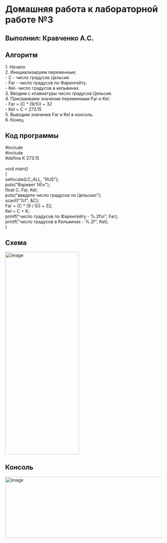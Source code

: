 <h1>Домашняя работа к лабораторной работе №3</h1>

<h2>Выполнил: Кравченко А.С.</h2>

<h2>Алгоритм</h2>
1. Начало<br>
2. Инициализируем переменные:<br>
  - C - число градусов Цельсия.<br>
  - Far - число градусов по Фаренгейту.<br> 
  - Kel- число градусов в кельвинах.<br>
3. Вводим с клавиатуры число градусов Цельсия.<br>
4. Присваиваем значения переменным Far и Kel:<br>
  - Far = (C * (9/5)) + 32<br>
  - Kel = C + 273.15<br>
5. Выводим значения Far и Kel в консоль.<br>
6. Конец.<br>

<h2>Код программы</h2>
#include <stdio.h><br>
#include <locale.h><br>
#define K 273.15<br>
<br>
void main()<br>
{<br>
	setlocale(LC_ALL, "RUS");<br>
	puts("Вариант 14\v");<br>
	float C, Far, Kel;<br>
	puts("введите число градусов по Цельсию");<br>
	scanf("%f", &C);<br>
	Far = (C * (9 / 5)) + 32;<br>
	Kel = C + K;<br>
	printf("число градусов по Фаренгейту - %.2f\n", Far);<br>
	printf("число градусов в Кельвинах - %.2f", Kel);<br>
}

<h2>Схема</h2>
<img width="237" height="650" alt="image" src="https://github.com/user-attachments/assets/cd0a85d7-3525-4bda-80f7-fbd8e6b4e2f7" />

<h2>Консоль</h2>
<img width="563" height="197" alt="image" src="https://github.com/user-attachments/assets/d0ab6996-254e-4185-90e3-a743047ecb45" />

